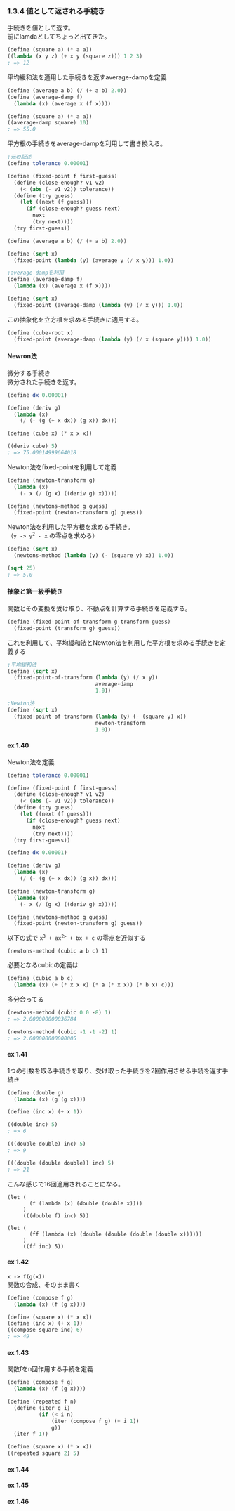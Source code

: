 
### 1.3.4 値として返される手続き

手続きを値として返す。  
前にlamdaとしてちょっと出てきた。

```scheme
(define (square a) (* a a))
((lambda (x y z) (+ x y (square z))) 1 2 3)
; => 12
```

平均緩和法を適用した手続きを返すaverage-dampを定義

```scheme
(define (average a b) (/ (+ a b) 2.0))
(define (average-damp f)
  (lambda (x) (average x (f x))))

(define (square a) (* a a))
((average-damp square) 10)
; => 55.0
```

平方根の手続きをaverage-dampを利用して書き換える。

```scheme
;元の記述
(define tolerance 0.00001)

(define (fixed-point f first-guess)
  (define (close-enough? v1 v2)
    (< (abs (- v1 v2)) tolerance))
  (define (try guess)
    (let ((next (f guess)))
      (if (close-enough? guess next)
        next
        (try next))))
  (try first-guess))

(define (average a b) (/ (+ a b) 2.0))

(define (sqrt x)
  (fixed-point (lambda (y) (average y (/ x y))) 1.0))

;average-dampを利用
(define (average-damp f)
  (lambda (x) (average x (f x))))

(define (sqrt x)
  (fixed-point (average-damp (lambda (y) (/ x y))) 1.0))
```

この抽象化を立方根を求める手続きに適用する。

```scheme
(define (cube-root x)
  (fixed-point (average-damp (lambda (y) (/ x (square y)))) 1.0))
```

#### Newron法

微分する手続き  
微分された手続きを返す。

```scheme
(define dx 0.00001)

(define (deriv g)
  (lambda (x)
    (/ (- (g (+ x dx)) (g x)) dx)))

(define (cube x) (* x x x))

((deriv cube) 5)
; => 75.00014999664018
```

Newton法をfixed-pointを利用して定義

```scheme
(define (newton-transform g)
  (lambda (x)
    (- x (/ (g x) ((deriv g) x)))))

(define (newtons-method g guess)
  (fixed-point (newton-transform g) guess))
```

Newton法を利用した平方根を求める手続き。  
（<code>y -> y<sup>2</sup> - x</code> の零点を求める）

```scheme
(define (sqrt x)
  (newtons-method (lambda (y) (- (square y) x)) 1.0))

(sqrt 25)
; => 5.0
```

#### 抽象と第一級手続き

関数とその変換を受け取り、不動点を計算する手続きを定義する。

```scheme
(define (fixed-point-of-transform g transform guess)
  (fixed-point (transform g) guess))
```

これを利用して、平均緩和法とNewton法を利用した平方根を求める手続きを定義する

```scheme
;平均緩和法
(define (sqrt x)
  (fixed-point-of-transform (lambda (y) (/ x y))
                            average-damp
                            1.0))

;Newton法
(define (sqrt x)
  (fixed-point-of-transform (lambda (y) (- (square y) x))
                            newton-transform
                            1.0))
```

#### ex 1.40
Newton法を定義
```scheme
(define tolerance 0.00001)

(define (fixed-point f first-guess)
  (define (close-enough? v1 v2)
    (< (abs (- v1 v2)) tolerance))
  (define (try guess)
    (let ((next (f guess)))
      (if (close-enough? guess next)
        next
        (try next))))
  (try first-guess))

(define dx 0.00001)

(define (deriv g)
  (lambda (x)
    (/ (- (g (+ x dx)) (g x)) dx)))

(define (newton-transform g)
  (lambda (x)
    (- x (/ (g x) ((deriv g) x)))))

(define (newtons-method g guess)
  (fixed-point (newton-transform g) guess))
```

以下の式で <code>x<sup>3</sup> + ax<sup>2></sup> + bx + c</code> の零点を近似する
```
(newtons-method (cubic a b c) 1)
```

必要となるcubicの定義は
```scheme
(define (cubic a b c)
  (lambda (x) (+ (* x x x) (* a (* x x)) (* b x) c)))
```

多分合ってる
```scheme
(newtons-method (cubic 0 0 -8) 1)
; => 2.000000000036784

(newtons-method (cubic -1 -1 -2) 1)
; => 2.000000000000005
```

#### ex 1.41
1つの引数を取る手続きを取り、受け取った手続きを2回作用させる手続を返す手続き
```scheme
(define (double g)
  (lambda (x) (g (g x))))

(define (inc x) (+ x 1))

((double inc) 5)
; => 6

(((double double) inc) 5)
; => 9

(((double (double double)) inc) 5)
; => 21
```

こんな感じで16回適用されることになる。
```
(let (
       (f (lambda (x) (double (double x))))
     )
     (((double f) inc) 5))

(let (
       (ff (lambda (x) (double (double (double (double x))))))
     )
     ((ff inc) 5))
```

#### ex 1.42
<code>x -> f(g(x))</code>  
関数の合成、そのまま書く
```scheme
(define (compose f g)
  (lambda (x) (f (g x))))

(define (square x) (* x x))
(define (inc x) (+ x 1))
((compose square inc) 6)
; => 49
```

#### ex 1.43
関数fをn回作用する手続を定義
```scheme
(define (compose f g)
  (lambda (x) (f (g x))))

(define (repeated f n)
  (define (iter g i)
          (if (< i n)
              (iter (compose f g) (+ i 1))
              g))
  (iter f 1))

(define (square x) (* x x))
((repeated square 2) 5)
```

#### ex 1.44

#### ex 1.45

#### ex 1.46


